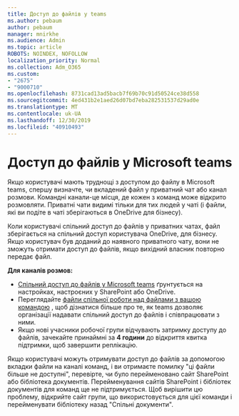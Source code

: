 ```yaml
---
title: Доступ до файлів у teams
ms.author: pebaum
author: pebaum
manager: mnirkhe
ms.audience: Admin
ms.topic: article
ROBOTS: NOINDEX, NOFOLLOW
localization_priority: Normal
ms.collection: Adm_O365
ms.custom:
- "2675"
- "9000710"
ms.openlocfilehash: 8731cad13ad5bacb7f69b70c91d50524ce38d558
ms.sourcegitcommit: 4ed431b2e1aed26d07bd7eba282531537d29ad0e
ms.translationtype: MT
ms.contentlocale: uk-UA
ms.lasthandoff: 12/30/2019
ms.locfileid: "40910493"
---
```

# <a name="accessing-files-in-microsoft-teams"></a>Доступ до файлів у Microsoft teams

Якщо користувачі мають труднощі з доступом до файлу в Microsoft teams, спершу визначте, чи вкладений файл у приватний чат або канал розмови. Командні канали-це місця, де кожен з команд може відкрито розмовляти. Приватні чати видимі тільки для тих людей у чаті (і файли, які ви подіте в чаті зберігаються в OneDrive для бізнесу).

Коли користувачі спільний доступ до файлів у приватних чатах, файл зберігається на спільний доступ користувача OneDrive, для бізнесу. Якщо користувач був доданий до наявного приватного чату, вони не зможуть отримати доступ до файлів, якщо вихідний власник повторно передає файл.    

**Для каналів розмов:**

- [Спільний доступ до файлів у Microsoft teams](https://docs.microsoft.com/MicrosoftTeams/sharing-files-in-teams) ґрунтується на настройках, настроєних у SharePoint або OneDrive. 
- Переглядайте [файли спільної роботи над файлами з вашою командою](https://support.office.com/article/Collaborate-on-files-with-your-Team-9b200289-dbac-4823-85bd-628a5c7bb0ae) , щоб дізнатися більше про те, як teams дозволяє організації надавати спільний доступ до файлів і співпрацювати з ними. 
- Якщо нові учасники робочої групи відчувають затримку доступу до файлів, зачекайте принаймні за **4 години** до відкриття квитка підтримки, щоб завершити реплікацію. 

Якщо користувачі можуть отримувати доступ до файлів за допомогою вкладки файли на каналі команд, і ви отримаєте помилку "ці файли більше не доступні", перевірте, чи було перейменовано сайт SharePoint або бібліотека документів. Перейменування сайтів SharePoint і бібліотек документів для команд ще не підтримується. Щоб вирішити цю проблему, відкрийте сайт групи, що використовується для цієї команди і перейменувати бібліотеку назад "Спільні документи".